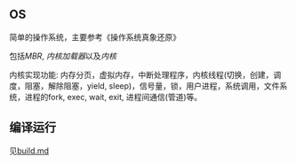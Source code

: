 ## OS

简单的操作系统，主要参考《操作系统真象还原》

包括*MBR*, *内核加载器*以及*内核*

内核实现功能:
内存分页，虚拟内存，中断处理程序，内核线程(切换，创建，调度，阻塞，解除阻塞，yield, sleep)，信号量，锁，用户进程，系统调用，文件系统，进程的fork, exec, wait, exit, 进程间通信(管道)等。


## 编译运行

见[build.md](https://github.com/jerrykcode/os/blob/main/build.md)


